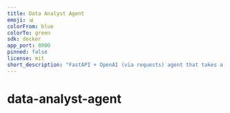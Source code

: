 ```yaml
---
title: Data Analyst Agent
emoji: 📊
colorFrom: blue
colorTo: green
sdk: docker
app_port: 8000
pinned: false
license: mit
short_description: "FastAPI + OpenAI (via requests) agent that takes a question.txt & optional data files, returns exact JSON format."
---
```



# data-analyst-agent